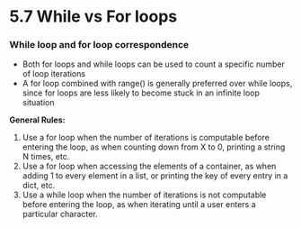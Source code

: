 # 5.7 While vs For loops

### While loop and for loop correspondence

- Both for loops and while loops can be used to count a specific number of loop iterations
- A for loop combined with range() is generally preferred over while loops, since for loops are less likely to become stuck in an infinite loop situation

**General Rules:**

1. Use a for loop when the number of iterations is computable
before entering the loop, as when counting down from X to 0, printing a
string N times, etc.
2. Use a for loop when accessing the elements of a container, as when adding 1 to every element in a list, or printing the key of every
entry in a dict, etc.
3. Use a while loop when the number of iterations is not
computable before entering the loop, as when iterating until a user
enters a particular character.
